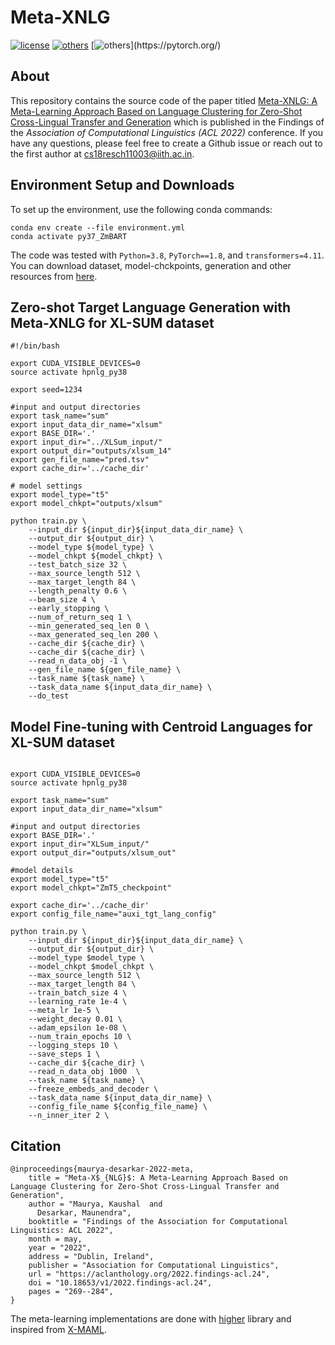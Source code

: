 # Meta-XNLG
[![license](https://img.shields.io/github/license/mashape/apistatus.svg?maxAge=2592000)](https://github.com/Arko98/Hostility-Detection-in-Hindi-Constraint-2021/blob/main/LICENSE)
[![others](https://img.shields.io/badge/Huggingface-Cuda%2011.1.0-brightgreen)](https://huggingface.co/)
[![others](https://img.shields.io/badge/PyTorch-Stable%20(1.8.0)-orange)](https://pytorch.org/)

## About
This repository contains the source code of the paper titled [Meta-XNLG: A Meta-Learning Approach Based on Language Clustering for Zero-Shot Cross-Lingual Transfer and Generation](https://aclanthology.org/2022.findings-acl.24.pdf) which is published in the Findings of the *Association of Computational Linguistics (ACL 2022)* conference. If you have any questions, please feel free to create a Github issue or reach out to the first author at <cs18resch11003@iith.ac.in>.

## Environment Setup and Downloads
To set up the environment, use the following conda commands:

``` 
conda env create --file environment.yml
conda activate py37_ZmBART
``` 
The code was tested with `Python=3.8`, `PyTorch==1.8`, and `transformers=4.11`. You can download dataset, model-chckpoints, generation and other resources from [here](https://drive.google.com/drive/folders/1ziTVKR7j_yIGDumLRJL-4Bah-uggeuta?usp=sharing).


## Zero-shot Target Language Generation with Meta-XNLG for XL-SUM dataset
```
#!/bin/bash

export CUDA_VISIBLE_DEVICES=0
source activate hpnlg_py38

export seed=1234

#input and output directories
export task_name="sum"
export input_data_dir_name="xlsum"
export BASE_DIR='.'
export input_dir="../XLSum_input/"
export output_dir="outputs/xlsum_14"
export gen_file_name="pred.tsv"
export cache_dir='../cache_dir'

# model settings
export model_type="t5" 
export model_chkpt="outputs/xlsum"

python train.py \
    --input_dir ${input_dir}${input_data_dir_name} \
    --output_dir ${output_dir} \
    --model_type ${model_type} \
    --model_chkpt ${model_chkpt} \
    --test_batch_size 32 \
    --max_source_length 512 \
    --max_target_length 84 \
    --length_penalty 0.6 \
    --beam_size 4 \
    --early_stopping \
    --num_of_return_seq 1 \
    --min_generated_seq_len 0 \
    --max_generated_seq_len 200 \
    --cache_dir ${cache_dir} \
    --cache_dir ${cache_dir} \
    --read_n_data_obj -1 \
    --gen_file_name ${gen_file_name} \
    --task_name ${task_name} \
    --task_data_name ${input_data_dir_name} \
    --do_test 
```

## Model Fine-tuning with Centroid Languages for XL-SUM dataset
```

export CUDA_VISIBLE_DEVICES=0
source activate hpnlg_py38

export task_name="sum"
export input_data_dir_name="xlsum"

#input and output directories
export BASE_DIR='.'
export input_dir="XLSum_input/"
export output_dir="outputs/xlsum_out"

#model details
export model_type="t5" 
export model_chkpt="ZmT5_checkpoint"

export cache_dir='../cache_dir'
export config_file_name="auxi_tgt_lang_config" 

python train.py \
    --input_dir ${input_dir}${input_data_dir_name} \
    --output_dir ${output_dir} \
    --model_type $model_type \
    --model_chkpt $model_chkpt \
    --max_source_length 512 \
    --max_target_length 84 \
    --train_batch_size 4 \
    --learning_rate 1e-4 \
    --meta_lr 1e-5 \
    --weight_decay 0.01 \
    --adam_epsilon 1e-08 \
    --num_train_epochs 10 \
    --logging_steps 10 \
    --save_steps 1 \
    --cache_dir ${cache_dir} \
    --read_n_data_obj 1000  \
    --task_name ${task_name} \
    --freeze_embeds_and_decoder \
    --task_data_name ${input_data_dir_name} \
    --config_file_name ${config_file_name} \
    --n_inner_iter 2 \
```

## Citation

```
@inproceedings{maurya-desarkar-2022-meta,
    title = "Meta-X$_{NLG}$: A Meta-Learning Approach Based on Language Clustering for Zero-Shot Cross-Lingual Transfer and Generation",
    author = "Maurya, Kaushal  and
      Desarkar, Maunendra",
    booktitle = "Findings of the Association for Computational Linguistics: ACL 2022",
    month = may,
    year = "2022",
    address = "Dublin, Ireland",
    publisher = "Association for Computational Linguistics",
    url = "https://aclanthology.org/2022.findings-acl.24",
    doi = "10.18653/v1/2022.findings-acl.24",
    pages = "269--284",
}
```

The meta-learning implementations are done with [higher](https://github.com/facebookresearch/higher) library and inspired from [X-MAML](https://github.com/copenlu/X-MAML).
